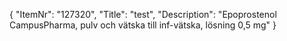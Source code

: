 {
  "ItemNr": "127320",
  "Title": "test",
  "Description": "Epoprostenol CampusPharma, pulv och vätska till inf-vätska, lösning 0,5 mg"
}